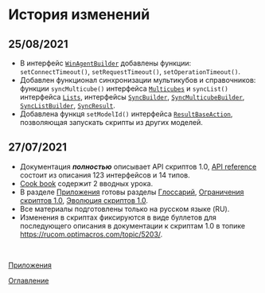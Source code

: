 # История изменений

## 25/08/2021
* В интерфейс [`WinAgentBuilder`](../API/winAgent.md#WinAgentBuilder) добавлены функции: `setConnectTimeout()`, `setRequestTimeout()`, `setOperationTimeout()`.
* Добавлен функционал синхронизации мультикубов и справочников: функции `syncMulticube()` интерфейса [`Multicubes`](../API/views.md#Multicubes) и `syncList()` интерфейса [`Lists`](../API/dimensions.md#Lists), интерфейсы [`SyncBuilder`](../API/sync.md#SyncBuilder), [`SyncMulticubeBuilder`](../API/sync.md#SyncMulticubeBuilder), [`SyncListBuilder`](../API/sync.md#SyncListBuilder), [`SyncResult`](../API/sync.md#SyncResult).
* Добавлена функця `setModelId()` интерфейса [`ResultBaseAction`](../API/scriptChains.md#ResultBaseAction), позволяющая запускать скрипты из других моделей.

## 27/07/2021

* Документация ***полностью*** описывает API скриптов 1.0, [API reference](../API/API.md) состоит из описания 123 интерфейсов и 14 типов.
* [Cook book](../cookBook/cookBook.md) содержит 2 вводных урока.
* В разделе [Приложения](appendix.md) готовы разделы [Глоссарий](glossary.md), [Ограничения скриптов 1.0](constraints.md), [Эволюция скриптов 1.0](evolution.md).
* Все материалы подготовлены только на русском языке (RU).
* Изменения в скриптах фиксируются в виде буллетов для последующего описания в документации к скриптам 1.0 в топике https://rucom.optimacros.com/topic/5203/.

&nbsp;

[Приложения](appendix.md)

[Оглавление](../README.md)
